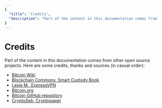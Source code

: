 ```yaml
---
{
  "title": "Credits",
  "description": "Part of the content in this documentation comes from other open source projects. Here are some credits, thanks and sources. This is the Wasabi documentation, an archive of knowledge about the open-source, non-custodial and privacy-focused Bitcoin wallet for desktop."
}
---
```


# Credits

Part of the content in this documentation comes from other open source projects.
Here are some credits, thanks and sources (in casual order):
- [Bitcoin Wiki](https://en.bitcoin.it/wiki/Main_Page)
- [Blockchain Commons, Smart Custody Book](https://www.smartcustody.com/)
- [Lexie M., ExpressVPN](https://www.expressvpn.com)
- [Bitcoin.org](https://bitcoin.org/en/)
- [Bitcoin GitHub repository](https://github.com/bitcoin/)
- [CryptoSeb, Cryptopaper](https://github.com/cryptoseb/CryptoPaper)
